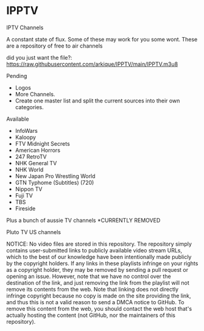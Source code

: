 # IPPTV
IPTV Channels

A constant state of flux. Some of these may work for you some wont.
These are a repository of free to air channels

did you just want the file?: https://raw.githubusercontent.com/arkique/IPPTV/main/IPPTV.m3u8



Pending
- Logos
- More Channels.
- Create one master list and split the current sources into their own categories.

Available
- InfoWars
- Kaloopy
- FTV Midnight Secrets
- American Horrors
- 247 RetroTV
- NHK General TV
- NHK World
- New Japan Pro Wrestling World
- GTN Typhome (Subtitles) (720)
- Nippon TV
- Fuji TV
- TBS
- Fireside

Plus a bunch of aussie TV channels *CURRENTLY REMOVED

Pluto TV US channels



NOTICE:
No video files are stored in this repository. The repository simply contains user-submitted links to publicly available video stream URLs, which to the best of our knowledge have been intentionally made publicly by the copyright holders. If any links in these playlists infringe on your rights as a copyright holder, they may be removed by sending a pull request or opening an issue. However, note that we have no control over the destination of the link, and just removing the link from the playlist will not remove its contents from the web. Note that linking does not directly infringe copyright because no copy is made on the site providing the link, and thus this is not a valid reason to send a DMCA notice to GitHub. To remove this content from the web, you should contact the web host that's actually hosting the content (not GitHub, nor the maintainers of this repository).
